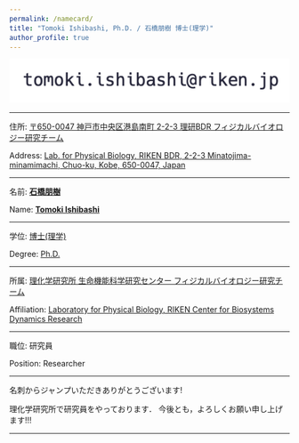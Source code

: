 ```yaml
---
permalink: /namecard/
title: "Tomoki Ishibashi, Ph.D. / 石橋朋樹 博士(理学)"
author_profile: true
---
```


<script type="text/javascript">
function convertLetter5_shtml(t, p){
var s = "", letter = "";
for(var i = 0; i<t.length; i++){
letter = t.charCodeAt(i);
s += String.fromCharCode(letter + p);
}
return s;
}
var em_shtml1 = convertLetter5_shtml(String.fromCharCode(111, 106, 104, 106, 102, 100, 41, 100, 110, 99, 100, 93, 92, 110, 99, 100)+String.fromCharCode(59, 109, 100, 102, 96, 105, 41, 101, 107), 5);
var em_shtml2 = convertLetter5_shtml(String.fromCharCode(101,110,107,101,110,107,112,107,105,107,103)+String.fromCharCode(101,60,99,105,93,101,104,42,95,107,105), 4);
var ph_shtml1 = convertLetter5_shtml(String.fromCharCode(40,53,46,42,45,50,45,42,48,50,45,47,42,50,54,49,47), 3);
var ph_shtml2 = convertLetter5_shtml(String.fromCharCode(40,53,46,42,45,54,45,42,46,51,52,50,42,45,49,48,45), 3);

document.write("Business e"+"-"+"m"+"ail a"+"ddr"+"es"+"s: <a href=\"ma"+"ilt"+"o:"+em_shtml1+"\">"+em_shtml1+"</a><br>");
document.write("Private e"+"-"+"m"+"ail a"+"ddr"+"es"+"s: <a href=\"ma"+"ilt"+"o:"+em_shtml2+"\">"+em_shtml2+"</a><br><br>");
document.write("Business p"+"hon"+"e nu"+"mbe"+"r: " + ph_shtml1 + "<br>");
</script>
<noscript><img src="/images/mailto.png"></noscript>

---

住所: [〒650-0047 神戸市中央区港島南町 2-2-3 理研BDR フィジカルバイオロジー研究チーム](https://www.google.com/maps/@34.6586016,135.2145191,19.25z?hl=ja)

Address: [Lab. for Physical Biology, RIKEN BDR, 2-2-3 Minatojima-minamimachi, Chuo-ku, Kobe, 650-0047, Japan](https://www.google.com/maps/@34.6586016,135.2145191,19.25z?hl=en)

---

名前: <b><u>石橋朋樹</u></b>

Name: <b><u>Tomoki Ishibashi</u></b>

---

学位: [博士(理学)](../images/学位記.jpg)

Degree: [Ph.D.](../images/学位記.jpg)

---

所属: [理化学研究所 生命機能科学研究センター フィジカルバイオロジー研究チーム](http://www.qbic.riken.jp/phb/)

Affiliation: [Laboratory for Physical Biology, RIKEN Center for Biosystems Dynamics Research](http://www.qbic.riken.jp/phb/)

---

職位: 研究員

Position: Researcher

---

名刺からジャンプいただきありがとうございます!

理化学研究所で研究員をやっております．
今後とも，よろしくお願い申し上げます!!!

---

<script src="https://utteranc.es/client.js"
        repo="ishibaki/ishibaki.github.io"
        issue-term="title"
        theme="github-light"
        crossorigin="anonymous"
        async>
</script>
